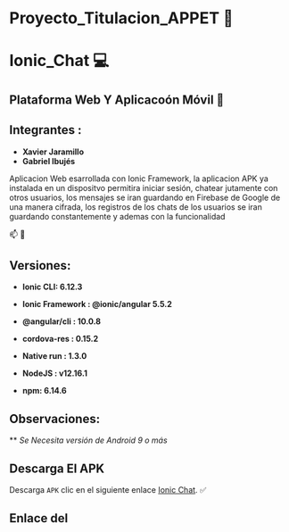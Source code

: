 # Proyecto_Titulacion_APPET :dog:
# Ionic_Chat :computer:
## Plataforma Web Y Aplicacoón Móvil :iphone:

## Integrantes : 
* **Xavier Jaramillo** 
* **Gabriel Ibujés** 

Aplicacion Web esarrollada con Ionic Framework, la aplicacion APK ya instalada en un dispositvo permitira iniciar sesión, chatear jutamente con otros usuarios, los mensajes se iran guardando en Firebase de Google de una manera cifrada, los registros de los chats de los usuarios se iran guardando constantemente y ademas con la funcionalidad

:mailbox: :email:


## Versiones:

* **Ionic CLI: 6.12.3**
* **Ionic Framework : @ionic/angular 5.5.2**
* **@angular/cli : 10.0.8**

* **cordova-res : 0.15.2**
* **Native run : 1.3.0**
* **NodeJS : v12.16.1**
* **npm: 6.14.6**

## Observaciones:

** *Se Necesita versión de Android 9 o más*

## Descarga El APK

Descarga `APK` clic en el siguiente enlace [Ionic Chat](https://download1508.mediafire.com/zeuxee1vufmg/qhjpkr6sw7jzp02/app-debug.apk). :white_check_mark:

## Enlace del 
